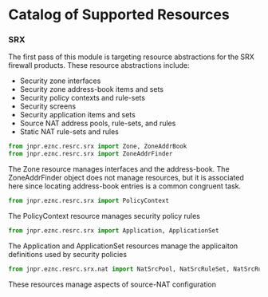 # Catalog of Supported Resources

### SRX

The first pass of this module is targeting resource abstractions for the SRX firewall products.  These resource abstractions include:

 * Security zone interfaces
 * Security zone address-book items and sets
 * Security policy contexts and rule-sets
 * Security screens
 * Security application items and sets
 * Source NAT address pools, rule-sets, and rules
 * Static NAT rule-sets and rules

````python
from jnpr.eznc.resrc.srx import Zone, ZoneAddrBook
from jnpr.eznc.resrc.srx import ZoneAddrFinder
````
The Zone resource manages interfaces and the address-book.  The ZoneAddrFinder object does not manage resources, but it is associated here since locating address-book entries is a common congruent task.

````python
from jnpr.eznc.resrc.srx import PolicyContext
````
The PolicyContext resource manages security policy rules

````python
from jnpr.eznc.resrc.srx import Application, ApplicationSet
````
The Application and ApplicationSet resources manage the applicaiton definitions used by security policies

````python
from jnpr.eznc.resrc.srx.nat import NatSrcPool, NatSrcRuleSet, NatSrcRule
````
These resources manage aspects of source-NAT configuration
